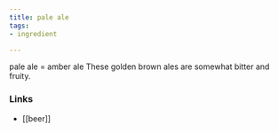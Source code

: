 ```yaml
---
title: pale ale
tags:
- ingredient

---
```

pale ale = amber ale These golden brown ales are somewhat bitter and fruity.

### Links

* [[beer]]
